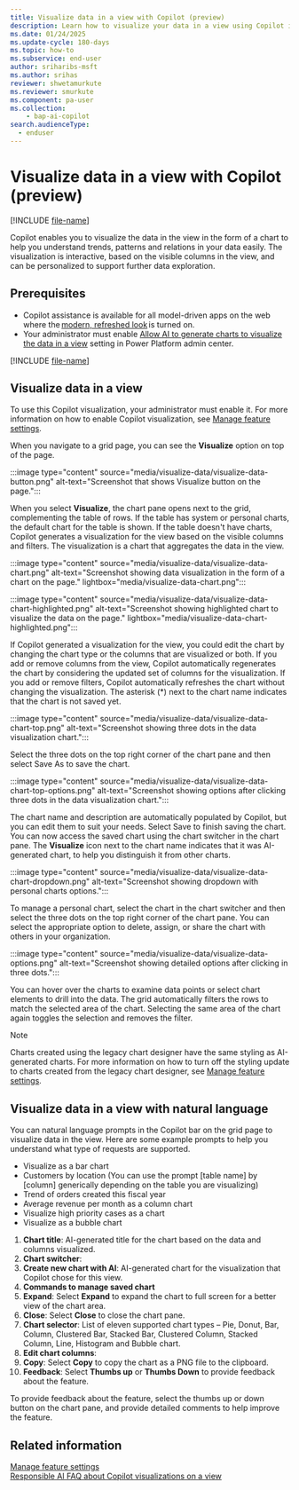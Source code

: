 ```yaml
---
title: Visualize data in a view with Copilot (preview)
description: Learn how to visualize your data in a view using Copilot in Power Apps.
ms.date: 01/24/2025
ms.update-cycle: 180-days
ms.topic: how-to
ms.subservice: end-user
author: sriharibs-msft
ms.author: srihas
reviewer: shwetamurkute
ms.reviewer: smurkute
ms.component: pa-user
ms.collection: 
    - bap-ai-copilot 
search.audienceType: 
  - enduser
---
```


# Visualize data in a view with Copilot (preview)

[!INCLUDE [file-name](~/../shared-content/shared/preview-includes/preview-banner.md)]

Copilot enables you to visualize the data in the view in the form of a chart to help you understand trends, patterns and relations in your data easily. The visualization is interactive, based on the visible columns in the view, and can be personalized to support further data exploration.

## Prerequisites

- Copilot assistance is available for all model-driven apps on the web where the [modern, refreshed look](modern-fluent-design.md) is turned on.
- Your administrator must enable [Allow AI to generate charts to visualize the data in a view](/power-platform/admin/settings-features#natural-language-grid-and-view-search-preview) setting in Power Platform admin center.

[!INCLUDE [file-name](~/../shared-content/shared/preview-includes/preview-note-pp.md)]

## Visualize data in a view

To use this Copilot visualization, your administrator must enable it. For more information on how to enable Copilot visualization, see [Manage feature settings](/power-platform/admin/settings-features).

When you navigate to a grid page, you can see the **Visualize** option on top of the page.

:::image type="content" source="media/visualize-data/visualize-data-button.png" alt-text="Screenshot that shows Visualize button on the page.":::

When you select **Visualize**, the chart pane opens next to the grid, complementing the table of rows. If the table has system or personal charts, the default chart for the table is shown. If the table doesn't have charts, Copilot generates a visualization for the view based on the visible columns and filters. The visualization is a chart that aggregates the data in the view.

:::image type="content" source="media/visualize-data/visualize-data-chart.png" alt-text="Screenshot showing data visualization in the form of a chart on the page." lightbox="media/visualize-data-chart.png":::

:::image type="content" source="media/visualize-data/visualize-data-chart-highlighted.png" alt-text="Screenshot showing highlighted chart to visualize the data on the page." lightbox="media/visualize-data-chart-highlighted.png":::

If Copilot generated a visualization for the view, you could edit the chart by changing the chart type or the columns that are visualized or both. If you add or remove columns from the view, Copilot automatically regenerates the chart by considering the updated set of columns for the visualization. If you add or remove filters, Copilot automatically refreshes the chart without changing the visualization. The asterisk (*) next to the chart name indicates that the chart is not saved yet. 

:::image type="content" source="media/visualize-data/visualize-data-chart-top.png" alt-text="Screenshot showing three dots in the data visualization chart.":::

Select the three dots on the top right corner of the chart pane and then select Save As to save the chart. 

:::image type="content" source="media/visualize-data/visualize-data-chart-top-options.png" alt-text="Screenshot showing options after clicking three dots in the data visualization chart.":::

The chart name and description are automatically populated by Copilot, but you can edit them to suit your needs. Select Save to finish saving the chart.
You can now access the saved chart using the chart switcher in the chart pane. The **Visualize** icon next to the chart name indicates that it was AI-generated chart, to help you distinguish it from other charts.

:::image type="content" source="media/visualize-data/visualize-data-chart-dropdown.png" alt-text="Screenshot showing dropdown with personal charts options.":::

To manage a personal chart, select the chart in the chart switcher and then select the three dots on the top right corner of the chart pane. You can select the appropriate option to delete, assign, or share the chart with others in your organization.

:::image type="content" source="media/visualize-data/visualize-data-options.png" alt-text="Screenshot showing detailed options after clicking in three dots.":::

You can hover over the charts to examine data points or select chart elements to drill into the data. The grid automatically filters the rows to match the selected area of the chart. Selecting the same area of the chart again toggles the selection and removes the filter.

> [!Note]
> Charts created using the legacy chart designer have the same styling as AI-generated charts. For more information on how to turn off the styling update to charts created from the legacy chart designer, see [Manage feature settings](/power-platform/admin/settings-features).

## Visualize data in a view with natural language

You can natural language prompts in the Copilot bar on the grid page to visualize data in the view. Here are some example prompts to help you understand what type of requests are supported.

- Visualize as a bar chart
- Customers by location (You can use the prompt [table name] by [column] generically depending on the table you are visualizing)
-	Trend of orders created this fiscal year
-	Average revenue per month as a column chart
-	Visualize high priority cases as a chart
-	Visualize as a bubble chart


1. **Chart title**: AI-generated title for the chart based on the data and columns visualized.
1. **Chart switcher**:
1. **Create new chart with AI**: AI-generated chart for the visualization that Copilot chose for this view.
1. **Commands to manage saved chart**
1. **Expand**: Select **Expand** to expand the chart to full screen for a better view of the chart area.
1. **Close**: Select **Close** to close the chart pane.
1. **Chart selector**: List of eleven supported chart types – Pie, Donut, Bar, Column, Clustered Bar, Stacked Bar, Clustered Column, Stacked Column, Line, Histogram and Bubble chart.
1. **Edit chart columns**: 
1. **Copy**: Select **Copy** to copy the chart as a PNG file to the clipboard.
1. **Feedback**: Select **Thumbs up** or **Thumbs Down** to provide feedback about the feature.

To provide feedback about the feature, select the thumbs up or down button on the chart pane, and provide detailed comments to help improve the feature.

## Related information

[Manage feature settings](/power-platform/admin/settings-features)  
[Responsible AI FAQ about Copilot visualizations on a view](/power-apps/maker/common/faq-visualize-view)   
